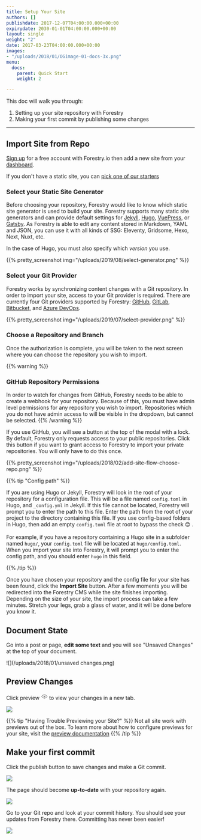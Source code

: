 ```yaml
---
title: Setup Your Site
authors: []
publishdate: 2017-12-07T04:00:00.000+00:00
expirydate: 2030-01-01T04:00:00.000+00:00
layout: single
weight: "2"
date: 2017-03-23T04:00:00.000+00:00
images:
- "/uploads/2018/01/OGimage-01-docs-3x.png"
menu:
  docs:
    parent: Quick Start
    weight: 2

---
```

This doc will walk you through:

1. Setting up your site repository with Forestry
2. Making your first commit by publishing some changes

***

## Import Site from Repo

[Sign up](https://app.forestry.io/signup/) for a free account with Forestry.io then add a new site from your [dashboard](https://app.forestry.io/dashboard).

If you don't have a static site, you can [pick one of our starters](/starters/)

### Select your Static Site Generator

Before choosing your repository, Forestry would like to know which static site generator is used to build your site. Forestry supports many static site generators and can provide default settings for [Jekyll](https://jekyllrb.com/), [Hugo](https://gohugo.io/), [VuePress](https://vuepress.vuejs.org/), or [Gatsby](https://www.gatsbyjs.org/). As Forestry is able to edit any content stored in Markdown, YAML and JSON,  you can use it with all kinds of SSG: Eleventy, Gridsome, Hexo, Next, Nuxt, etc.

In the case of Hugo, you must also specify which _version_ you use.

{{% pretty_screenshot img="/uploads/2019/08/select-generator.png" %}}

### Select your Git Provider

Forestry works by synchronizing content changes with a Git repository. In order to import your site, access to your Git provider is required. There are currently four Git providers supported by Forestry: [GitHub](https://github.com/ "GitHub"), [GitLab](https://gitlab.com/ "GitLab"), [Bitbucket](https://bitbucket.org/ "Bitbucket"), and [Azure DevOps](https://azure.microsoft.com/en-us/services/devops/ "Azure DevOps").

{{% pretty_screenshot img="/uploads/2019/07/select-provider.png" %}}

### Choose a Repository and Branch

Once the authorization is complete, you will be taken to the next screen where you can choose the repository you wish to import.

{{% warning %}}

### GitHub Repository Permissions

In order to watch for changes from GitHub, Forestry needs to be able to create a webhook for your repository. Because of this, you must have admin level permissions for any repository you wish to import. Repositories which you do not have admin access to will be visible in the dropdown, but cannot be selected.
{{% /warning %}}

If you use GitHub, you will see a button at the top of the modal with a lock. By default, Forestry only requests access to your public repositories. Click this button if you want to grant access to Forestry to import your private repositories. You will only have to do this once.

{{% pretty_screenshot img="/uploads/2018/02/add-site-flow-choose-repo.png" %}}

{{% tip "Config path" %}}

If you are using Hugo or Jekyll, Forestry will look in the root of your repository for a configuration file. This will be a file named `config.toml` in Hugo, and `_config.yml` in Jekyll. If this file cannot be located, Forestry will prompt you to enter the path to this file. Enter the path from the root of your project to the directory containing this file. If you use config-based folders in Hugo, then add an empty `config.toml` file at root to bypass the check :blush: .
<br /><br />
For example, if you have a repository containing a Hugo site in a subfolder named `hugo/`, your `config.toml` file will be located at `hugo/config.toml`. When you import your site into Forestry, it will prompt you to enter the config path, and you should enter `hugo` in this field.

{{% /tip %}}

Once you have chosen your repository and the config file for your site has been found, click the **Import Site** button. After a few moments you will be redirected into the Forestry CMS while the site finishes importing. Depending on the size of your site, the import process can take a few minutes. Stretch your legs, grab a glass of water, and it will be done before you know it.

## Document State

Go into a post or page, **edit some text** and you will see "Unsaved Changes" at the top of your document.

![](/uploads/2018/01/unsaved changes.png)

## Preview Changes

Click preview <svg xmlns="http://www.w3.org/2000/svg" width="18" height="18" viewBox="0 0 24 24"><g fill="none" fill-rule="evenodd" stroke="currentcolor" stroke-width="1.2"><path d="M12 18c6 0 10-6 10-6s-4-6-10-6-10 6-10 6 4 6 10 6z"></path><circle cx="12" cy="12" r="2"></circle></g></svg> to view your changes in a new tab.

![](/uploads/2018/01/preview.png)

{{% tip "Having Trouble Previewing your Site?" %}}
Not all site work with previews out of the box. To learn more about how to
configure previews for your site, visit the [preview documentation](/docs/previews/about-previews/)
{{% /tip %}}

## Make your first commit

Click the publish button to save changes and make a Git commit.

![](/uploads/2018/01/publish-button.png)

The page should become **up-to-date** with your repository again.

![](/uploads/2018/01/up-to-date.png)

Go to your Git repo and look at your commit history. You should see your updates from Forestry there. Committing has never been easier!

![](/uploads/2018/01/commits-1.png)
